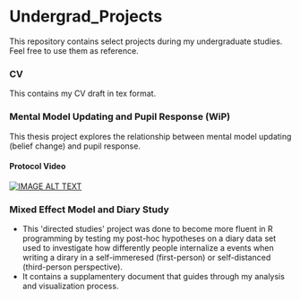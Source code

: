# Undergrad_Projects
This repository contains select projects during my undergraduate studies.
Feel free to use them as reference.

### CV
This contains my CV draft in tex format.

### Mental Model Updating and Pupil Response (WiP)
This thesis project explores the relationship between mental model updating (belief change) and pupil response.
#### Protocol Video
[![IMAGE ALT TEXT](http://img.youtube.com/vi/ZQOfGTShs-A/0.jpg)](http://www.youtube.com/watch?v=ZQOfGTShs-A "protocolMentalModel")

### Mixed Effect Model and Diary Study
- This 'directed studies' project was done to become more fluent in R programming by testing my post-hoc hypotheses on a diary data set used to investigate how differently people internalize a events when writing a dirary in a self-immeresed (first-person) or self-distanced (third-person perspective).
- It contains a supplamentery document that guides through my analysis and visualization process.
